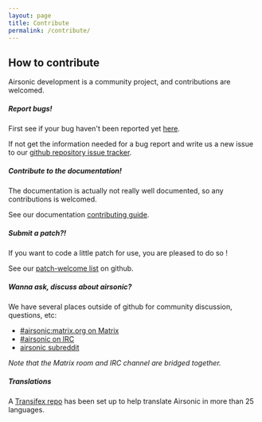 ```yaml
---
layout: page
title: Contribute
permalink: /contribute/
---
```

## How to contribute

Airsonic development is a community project, and contributions are welcomed.

##### Report bugs!

First see if your bug haven't been reported yet [here](https://github.com/airsonic/airsonic/issues).

If not get the information needed for a bug report and write us a new issue to our [github repository issue tracker](https://github.com/airsonic/airsonic/issues/new).

##### Contribute to the documentation!

The documentation is actually not really well documented, so any contributions is welcomed.

See our documentation [contributing guide](https://github.com/airsonic/documentation/blob/master/.github/CONTRIBUTING.md).

##### Submit a patch?!

If you want to code a little patch for use, you are pleased to do so !

See our [patch-welcome list](https://github.com/airsonic/airsonic/issues?q=is%3Aissue+is%3Aopen+label%3Apatches-welcome) on github.

##### Wanna ask, discuss about airsonic?

We have several places outside of github for community discussion, questions, etc:

- [#airsonic:matrix.org on Matrix](https://matrix.to/#/#airsonic:matrix.org)
- [#airsonic on IRC](http://webchat.freenode.net?channels=%23airsonic)
- [airsonic subreddit](https://www.reddit.com/r/airsonic)

*Note that the Matrix room and IRC channel are bridged together.*

##### Translations

A [Transifex repo](https://www.transifex.com/airsonic/airsonic/) has been set up to help translate Airsonic in more than 25 languages.
